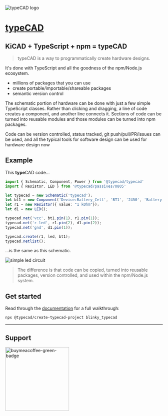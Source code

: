 ![typeCAD logo](https://typecad.net/typecad.svg)
# [**type**CAD](https://typecad.net)

##  KiCAD + TypeScript + npm = **type**CAD
> typeCAD is a way to programmatically create hardware designs.

It's done with TypeScript and all the goodness of the npm/Node.js ecosystem.

- millions of packages that you can use
- create portable/importable/shareable packages
- semantic version control

The schematic portion of hardware can be done with just a few simple TypeScript classes. Rather than clicking and dragging, a line of code creates a component, and another line connects it. Sections of code can be turned into reusable modules and those modules can be turned into npm packages.

Code can be version controlled, status tracked, git push/pull/PR/issues can be used, and all the typical tools for software design can be used for hardware design now

## Example
This **type**CAD code...
```ts
import { Schematic, Component, Power } from '@typecad/typecad'
import { Resistor, LED } from '@typecad/passives/0805'

let typecad = new Schematic('typecad');
let bt1 = new Component('Device:Battery_Cell', 'BT1', '2450', 'Battery:BatteryHolder_Keystone_3008_1x2450');
let r1 = new Resistor({ value: "1 kOhm"});
let d1 = new LED();

typecad.net('vcc', bt1.pin(1), r1.pin(1));
typecad.net('r-led', r1.pin(2), d1.pin(2));
typecad.net('gnd', d1.pin(1));

typecad.create(r1, led, bt1);
typecad.netlist();
```

...is the same as this schematic.

![simple led circuit](https://typecad.net/led-circuit.png)

>The difference is that code can be copied, turned into reusable packages, version controlled, and used within the npm/Node.js system.

## Get started
Read through the [documentation](https://typecad.net/docs/walkthrough/get-started) for a full walkthrough:

```bash
npx @typecad/create-typecad-project blinky_typecad
```

---
## Support
<a href="https://www.buymeacoffee.com/typecad" target="_blank" title="buymeacoffee">
  <img src="https://iili.io/JoQl86x.md.png"  alt="buymeacoffee-green-badge" style="width: 204px;">
</a>